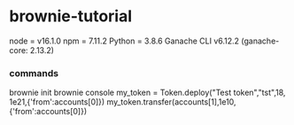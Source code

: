 # brownie-tutorial


node = v16.1.0
npm = 7.11.2
Python = 3.8.6
Ganache CLI v6.12.2 (ganache-core: 2.13.2)


### commands
brownie init 
brownie console
my_token = Token.deploy("Test token","tst",18, 1e21,{'from':accounts[0]})
my_token.transfer(accounts[1],1e10,{'from':accounts[0]})